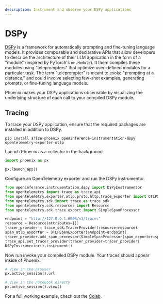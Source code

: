 ```yaml
---
description: Instrument and observe your DSPy applications
---
```


# DSPy

[DSPy](https://github.com/stanfordnlp/dspy) is a framework for automatically prompting and fine-tuning language models. It provides composable and declarative APIs that allow developers to describe the architecture of their LLM application in the form of a "module" (inspired by PyTorch's `nn.Module`). It them compiles these modules using "teleprompters" that optimize user-defined modules for a particular task. The term "teleprompter" is meant to evoke "prompting at a distance," and could involve selecting few-shot examples, generating prompts, or fine-tuning language models.

Phoenix makes your DSPy applications observable by visualizing the underlying structure of each call to your compiled DSPy module.

## Tracing

To trace your DSPy application, ensure that the required packages are installed in addition to DSPy.

```
pip install arize-phoenix openinference-instrumentation-dspy opentelemetry-exporter-otlp
```

Launch Phoenix as a collector in the background.

```python
import phoenix as px

px.launch_app()
```

Configure an OpenTelemetry exporter and run the DSPy instrumentor.

```python
from openinference.instrumentation.dspy import DSPyInstrumentor
from opentelemetry import trace as trace_api
from opentelemetry.exporter.otlp.proto.http.trace_exporter import OTLPSpanExporter
from opentelemetry.sdk import trace as trace_sdk
from opentelemetry.sdk.resources import Resource
from opentelemetry.sdk.trace.export import SimpleSpanProcessor

endpoint = "http://127.0.0.1:6006/v1/traces"
resource = Resource(attributes={})
tracer_provider = trace_sdk.TracerProvider(resource=resource)
span_otlp_exporter = OTLPSpanExporter(endpoint=endpoint)
tracer_provider.add_span_processor(SimpleSpanProcessor(span_exporter=span_otlp_exporter))
trace_api.set_tracer_provider(tracer_provider=tracer_provider)
DSPyInstrumentor().instrument()
```

Now run invoke your compiled DSPy module. Your traces should appear inside of Phoenix.

```python
# View in the browser
px.active_session().url

# View in the notebook directy
px.active_session().view()
```

For a full working example, check out the [Colab](https://colab.research.google.com/github/Arize-ai/phoenix/blob/main/tutorials/tracing/dspy\_tracing\_tutorial.ipynb).
